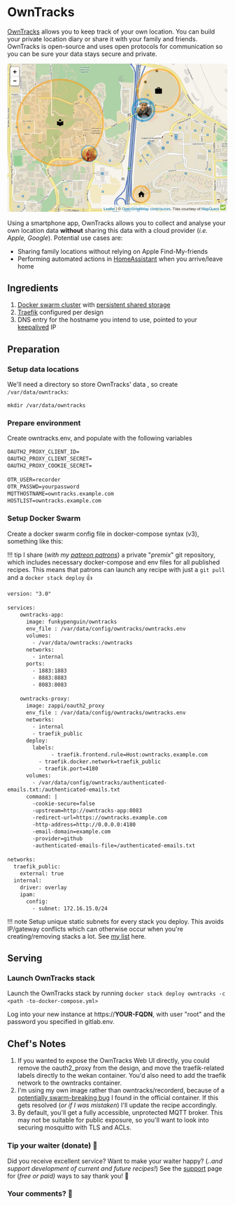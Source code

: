 # OwnTracks

[OwnTracks](https://owntracks.org/) allows you to keep track of your own location. You can build your private location diary or share it with your family and friends. OwnTracks is open-source and uses open protocols for communication so you can be sure your data stays secure and private.

![OwnTracks Screenshot](../images/owntracks.png)

Using a smartphone app, OwnTracks allows you to collect and analyse your own location data **without** sharing this data with a cloud provider (_i.e. Apple, Google_). Potential use cases are:

* Sharing family locations without relying on Apple Find-My-friends
* Performing automated actions in [HomeAssistant](/recipies/homeassistant/) when you arrive/leave home

## Ingredients

1. [Docker swarm cluster](/ha-docker-swarm/design/) with [persistent shared storage](/ha-docker-swarm/shared-storage-ceph.md)
2. [Traefik](/ha-docker-swarm/traefik) configured per design
3. DNS entry for the hostname you intend to use, pointed to your [keepalived](ha-docker-swarm/keepalived/) IP

## Preparation

### Setup data locations

We'll need a directory so store OwnTracks' data , so create  ```/var/data/owntracks```:

```
mkdir /var/data/owntracks
```

### Prepare environment

Create owntracks.env, and populate with the following variables

```
OAUTH2_PROXY_CLIENT_ID=
OAUTH2_PROXY_CLIENT_SECRET=
OAUTH2_PROXY_COOKIE_SECRET=

OTR_USER=recorder
OTR_PASSWD=yourpassword
MQTTHOSTNAME=owntracks.example.com
HOSTLIST=owntracks.example.com
```

### Setup Docker Swarm

Create a docker swarm config file in docker-compose syntax (v3), something like this:

!!! tip
        I share (_with my [patreon patrons](https://www.patreon.com/funkypenguin)_) a private "_premix_" git repository, which includes necessary docker-compose and env files for all published recipes. This means that patrons can launch any recipe with just a ```git pull``` and a ```docker stack deploy``` 👍


```
version: "3.0"

services:
    owntracks-app:
      image: funkypenguin/owntracks
      env_file : /var/data/config/owntracks/owntracks.env
      volumes:
        - /var/data/owntracks:/owntracks
      networks:
        - internal
      ports:
        - 1883:1883
        - 8883:8883
        - 8083:8083

    owntracks-proxy:
      image: zappi/oauth2_proxy
      env_file : /var/data/config/owntracks/owntracks.env
      networks:
        - internal
        - traefik_public
      deploy:
        labels:
              - traefik.frontend.rule=Host:owntracks.example.com
          - traefik.docker.network=traefik_public
          - traefik.port=4180
      volumes:
        - /var/data/config/owntracks/authenticated-emails.txt:/authenticated-emails.txt
      command: |
        -cookie-secure=false
        -upstream=http://owntracks-app:8083
        -redirect-url=https://owntracks.example.com
        -http-address=http://0.0.0.0:4180
        -email-domain=example.com
        -provider=github
        -authenticated-emails-file=/authenticated-emails.txt

networks:
  traefik_public:
    external: true
  internal:
    driver: overlay
    ipam:
      config:
        - subnet: 172.16.15.0/24
```

!!! note
    Setup unique static subnets for every stack you deploy. This avoids IP/gateway conflicts which can otherwise occur when you're creating/removing stacks a lot. See [my list](/reference/networks/) here.



## Serving

### Launch OwnTracks stack

Launch the OwnTracks stack by running ```docker stack deploy owntracks -c <path -to-docker-compose.yml>```

Log into your new instance at https://**YOUR-FQDN**, with user "root" and the password you specified in gitlab.env.

## Chef's Notes

1. If you wanted to expose the OwnTracks Web UI directly, you could remove the oauth2_proxy from the design, and move the traefik-related labels directly to the wekan container. You'd also need to add the traefik network to the owntracks container.
2. I'm using my own image rather than owntracks/recorderd, because of a [potentially swarm-breaking bug](https://github.com/owntracks/recorderd/issues/14) I found in the official container. If this gets resolved (_or if I was mistaken_) I'll update the recipe accordingly.
3. By default, you'll get a fully accessible, unprotected MQTT broker. This may not be suitable for public exposure, so you'll want to look into securing mosquitto with TLS and ACLs.

### Tip your waiter (donate) 👏

Did you receive excellent service? Want to make your waiter happy? (_..and support development of current and future recipes!_) See the [support](/support/) page for (_free or paid)_ ways to say thank you! 👏

### Your comments? 💬
